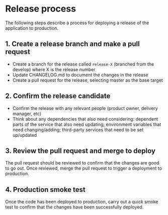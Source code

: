 # Release process

The following steps describe a process for deploying a release of the
application to production.

## 1. Create a release branch and make a pull request

  - Create a branch for the release called `release-X` (branched from the
    develop) where X is the release number
  - Update CHANGELOG.md to document the changes in the release
  - Create a pull request for the release, selecting master as the base target

## 2. Confirm the release candidate

  - Confirm the release with any relevant people (product owner, delivery
    manager, etc)
  - Think about any dependencies that also need considering: dependent parts
    of the service that also need updating; environment variables that need
    changing/adding; third-party services that need to be set up/updated

## 3. Review the pull request and merge to deploy

The pull request should be reviewed to confirm that the changes are good to
go out. Once reviewed, merge the pull request to trigger a deployment to
production.

## 4. Production smoke test

Once the code has been deployed to production, carry out a quick smoke test to
confirm that the changes have been successfully deployed.

